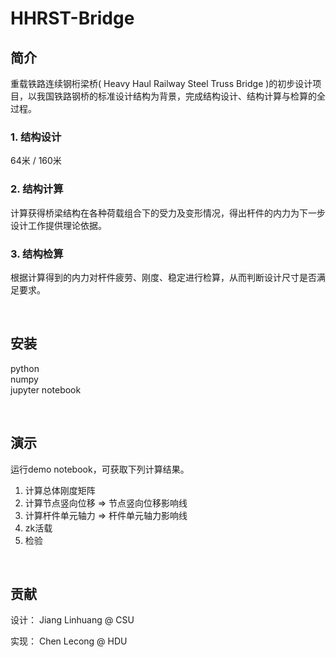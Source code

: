 # HHRST-Bridge 
  
## 简介
重载铁路连续钢桁梁桥( Heavy Haul Railway Steel Truss Bridge )的初步设计项目，以我国铁路钢桥的标准设计结构为背景，完成结构设计、结构计算与检算的全过程。
### 1. 结构设计
64米 / 160米
### 2. 结构计算
计算获得桥梁结构在各种荷载组合下的受力及变形情况，得出杆件的内力为下一步设计工作提供理论依据。
### 3. 结构检算
根据计算得到的内力对杆件疲劳、刚度、稳定进行检算，从而判断设计尺寸是否满足要求。  

<br/>

## 安装
python  
numpy  
jupyter notebook  
  
<br/>

## 演示
运行demo notebook，可获取下列计算结果。  
1. 计算总体刚度矩阵
2. 计算节点竖向位移 => 节点竖向位移影响线
3. 计算杆件单元轴力 => 杆件单元轴力影响线
4. zk活载
5. 检验
  
<br/>

## 贡献

设计：  Jiang Linhuang @ CSU  

实现： Chen Lecong @ HDU

